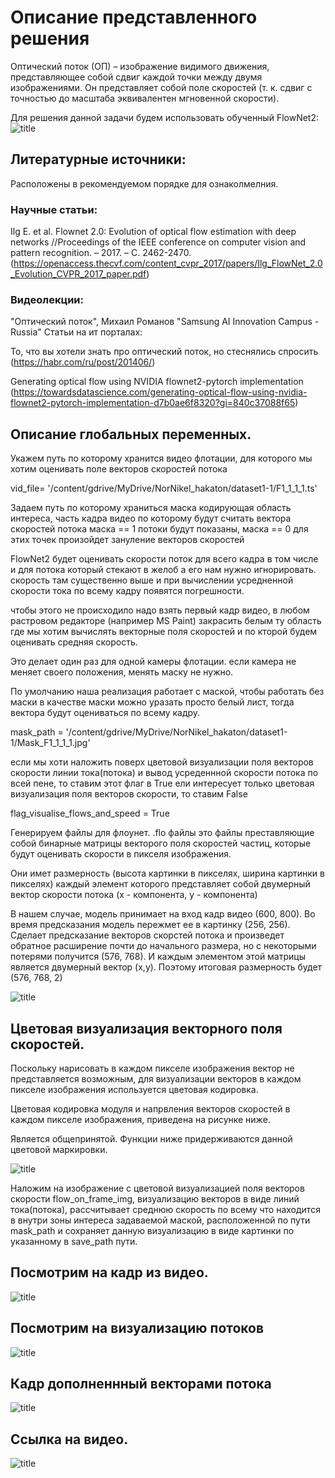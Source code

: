 # Описание представленного решения

Оптический поток (ОП) – изображение видимого движения, представляющее собой сдвиг каждой точки между двумя изображениями. 
Он представляет собой поле скоростей (т. к. сдвиг с точностью до масштаба эквивалентен мгновенной скорости).

Для решения данной задачи будем использовать обученный FlowNet2:
![title](https://github.com/TVI-BIZ/NordN/blob/main/7.jpg)


## Литературные источники:

Расположены в рекомендуемом порядке для ознаколмелния.

### Научные статьи:

Ilg E. et al. Flownet 2.0: Evolution of optical flow estimation with deep networks //Proceedings of the IEEE conference on computer vision and pattern recognition. – 2017. – С. 2462-2470. 
(https://openaccess.thecvf.com/content_cvpr_2017/papers/Ilg_FlowNet_2.0_Evolution_CVPR_2017_paper.pdf)

### Видеолекции:

"Оптический поток", Михаил Романов "Samsung AI Innovation Campus - Russia"
Статьи на ит порталах:

То, что вы хотели знать про оптический поток, но стеснялись спросить 
(https://habr.com/ru/post/201406/)

Generating optical flow using NVIDIA flownet2-pytorch implementation 
(https://towardsdatascience.com/generating-optical-flow-using-nvidia-flownet2-pytorch-implementation-d7b0ae6f8320?gi=840c37088f65)

## Описание глобальных переменных.

Укажем путь по которому хранится видео флотации, для которого мы хотим 
оценивать поле векторов скоростей потока

vid_file= '/content/gdrive/MyDrive/NorNikel_hakaton/dataset1-1/F1_1_1_1.ts'

Задаем путь по которому храниться маска кодирующая область интереса, часть 
кадра видео по которому будут считать вектора скоростей потока
маска == 1 потоки будут показаны, маска == 0  для этих точек произойдет 
зануление векторов скоростей

FlowNet2 будет оценивать скорости поток для всего кадра в том числе
и для потока который стекают в желоб а его нам нужно игнорировать.
скорость там существенно выше и при вычислении усредненной скорости тока по 
всему кадру появятся погрешности.

чтобы этого не происходило надо взять первый кадр видео, в любом растровом 
редакторе (например MS Paint) закрасить белым ту область где мы хотим вычислять
векторные поля скоростей и по кторой будем оценивать средняя скорость.

Это делает один раз для одной камеры флотации.
если камера не меняет своего положения, менять маску не нужно.

По умолчанию наша реализация работает с маской, чтобы работать без маски в 
качестве маски можно уразать просто белый лист, тогда вектора будут оцениваться
по всему кадру.

mask_path = '/content/gdrive/MyDrive/NorNikel_hakaton/dataset1-1/Mask_F1_1_1_1.jpg'

если мы хоти наложить поверх цветовой визуализации поля векторов скорости
линии тока(потока) и вывод усреденнной скорости потока по всей пене,
то ставим этот флаг в True
ели интересует только цветовая визуализация поля векторов скорости,
то ставим False

flag_visualise_flows_and_speed = True

Генерируем файлы для флоунет.
.flo файлы это файлы преставляющие собой бинарные матрицы векторого поля скоростей частиц, которые будут оценивать скорости в пикселя изображения.

Они имет размерность (высота картинки в пикселях, ширина картинки в пикселях) каждый элемент которого представляет собой двумерный вектор скорости потока (x - компонента, у - компонента)

В нашем случае, модель принимает на вход кадр видео (600, 800).
Во время предсказания модель пережмет ее в картинку (256, 256).
Сделает предсказание векторов скорстей потока и произведет обратное расширение почти до начального размера, но с некоторыми потерями получится (576, 768).
И каждым элементом этой матрицы является двумерный вектор (x,y). Поэтому итоговая размерность будет (576, 768, 2)

![title](https://github.com/TVI-BIZ/NordN/blob/main/1.jpeg)


## Цветовая визуализация векторного поля скоростей.

Поскольку нарисовать в каждом пикселе изображения вектор не представляется возможным, для визуализации векторов в
каждом пикселе изображения используется цветовая кодировка.

Цветовая кодировка модуля и напрвления векторов скоростей в каждом пикселе изображения, приведена на рисунке ниже.

Является общепринятой. Функции ниже придерживаются данной цветовой маркировки.


![title](https://github.com/TVI-BIZ/NordN/blob/main/2.png)


Наложим на изображение с цветовой визуализацией поля векторов скорости
flow_on_frame_img, визуализацию векторов в виде линий тока(потока), 
рассчитывает среднюю скорость по всему что находится в внутри зоны интереса
задаваемой маской, расположенной по пути  mask_path и сохраняет данную 
визуализацию в виде картинки по указанному в save_path пути.

## Посмотрим на кадр из видео.

![title](https://github.com/TVI-BIZ/NordN/blob/main/3.png)

## Посмотрим на визуализацию потоков

![title](https://github.com/TVI-BIZ/NordN/blob/main/4.png)

## Кадр дополненнный векторами потока

![title](https://github.com/TVI-BIZ/NordN/blob/main/6.jpg)

## Ссылка на видео.
![title](https://youtu.be/K_eIBh0PANU)
